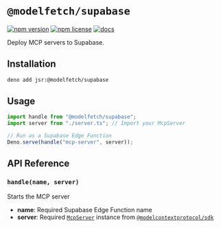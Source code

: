 # `@modelfetch/supabase`

[![npm version](https://img.shields.io/npm/v/@modelfetch/supabase)](https://www.npmjs.com/package/@modelfetch/supabase)
[![npm license](https://img.shields.io/npm/l/@modelfetch/supabase)](https://www.npmjs.com/package/@modelfetch/supabase)
[![docs](https://img.shields.io/badge/docs-modelfetch.com-blue)](https://www.modelfetch.com/docs/runtime/supabase)

Deploy MCP servers to Supabase.

## Installation

```bash
deno add jsr:@modelfetch/supabase
```

## Usage

```typescript
import handle from "@modelfetch/supabase";
import server from "./server.ts"; // Import your McpServer

// Run as a Supabase Edge Function
Deno.serve(handle("mcp-server", server));
```

## API Reference

### `handle(name, server)`

Starts the MCP server

- **name**: Required Supabase Edge Function name
- **server**: Required [`McpServer`](https://github.com/modelcontextprotocol/typescript-sdk?tab=readme-ov-file#server) instance from [`@modelcontextprotocol/sdk`](https://github.com/modelcontextprotocol/typescript-sdk)
